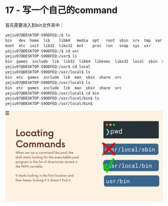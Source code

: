 # 17 - 写一个自己的command

首先需要进入到bin文件夹中：

```bash
yejiu97@DESKTOP-S9ODFEQ:/$ ls
bin   dev  home  lib    lib64   media  opt   root  sbin  srv  tmp  var
boot  etc  init  lib32  libx32  mnt    proc  run   snap  sys  usr
yejiu97@DESKTOP-S9ODFEQ:/$ cd usr
yejiu97@DESKTOP-S9ODFEQ:/usr$ ls
bin  games  include  lib  lib32  lib64  libexec  libx32  local  sbin  share  src
yejiu97@DESKTOP-S9ODFEQ:/usr$ cd local
yejiu97@DESKTOP-S9ODFEQ:/usr/local$ ls
bin  etc  games  include  lib  man  sbin  share  src
yejiu97@DESKTOP-S9ODFEQ:/usr/local$ ls
bin  etc  games  include  lib  man  sbin  share  src
yejiu97@DESKTOP-S9ODFEQ:/usr/local$ cd bin
yejiu97@DESKTOP-S9ODFEQ:/usr/local/bin$ ls
yejiu97@DESKTOP-S9ODFEQ:/usr/local/bin$
```

![Untitled](17%20-%20%E5%86%99%E4%B8%80%E4%B8%AA%E8%87%AA%E5%B7%B1%E7%9A%84command%2061fb0db2fc274591b59f7ffe6f0544ab/Untitled.png)